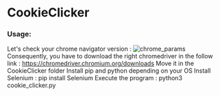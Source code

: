 # CookieClicker

### Usage:
  Let's check your chrome navigator version :
  ![chrome_params](https://user-images.githubusercontent.com/65111947/141858987-dec8dae7-f1f6-4bdb-a9c8-32b5d50d8a61.PNG)
  Consequently, you have to download the right chromedriver in the follow link : https://chromedriver.chromium.org/downloads
  Move it in the CookieClicker folder
  Install pip and python depending on your OS
  Install Selenium :
      pip install Selenium
  Execute the program :
      python3 cookie_clicker.py
